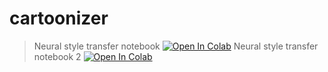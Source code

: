 # cartoonizer

> Neural style transfer notebook [![Open In Colab](https://colab.research.google.com/assets/colab-badge.svg)](https://colab.research.google.com/github/mariusjenin/cartoonizer/blob/main/notebook/NST_lbfgs.ipynb)
> Neural style transfer notebook 2 [![Open In Colab](https://colab.research.google.com/assets/colab-badge.svg)](https://colab.research.google.com/drive/10LilJen9L_jQEuHaUvu87ceOmgflMT6E#scrollTo=KAA2MC6jAWMd)
